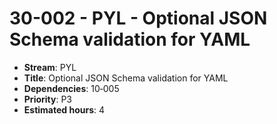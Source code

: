 
# 30-002 - PYL - Optional JSON Schema validation for YAML

- **Stream**: PYL
- **Title**: Optional JSON Schema validation for YAML
- **Dependencies**: 10‑005
- **Priority**: P3
- **Estimated hours**: 4

